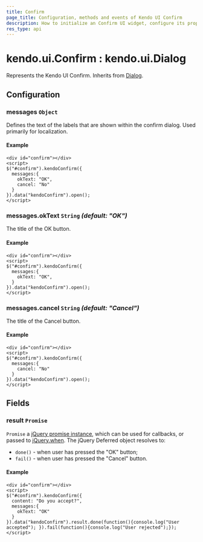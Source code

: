```yaml
---
title: Confirm
page_title: Configuration, methods and events of Kendo UI Confirm
description: How to initialize an Confirm UI widget, configure its properties and open it.
res_type: api
---
```


# kendo.ui.Confirm : kendo.ui.Dialog

Represents the Kendo UI Confirm. Inherits from [Dialog](/api/javascript/ui/dialog).

## Configuration

### messages `Object`

Defines the text of the labels that are shown within the confirm dialog. Used primarily for localization.

#### Example

    <div id="confirm"></div>
    <script>
    $("#confirm").kendoConfirm({
      messages:{
        okText: "OK",
        cancel: "No"
      }
    }).data("kendoConfirm").open();
    </script>

### messages.okText `String` *(default: "OK")*

The title of the OK button.

#### Example

    <div id="confirm"></div>
    <script>
    $("#confirm").kendoConfirm({
      messages:{
        okText: "OK",
      }
    }).data("kendoConfirm").open();
    </script>

### messages.cancel `String` *(default: "Cancel")*

The title of the Cancel button.

#### Example

    <div id="confirm"></div>
    <script>
    $("#confirm").kendoConfirm({
      messages:{
        cancel: "No"
      }
    }).data("kendoConfirm").open();
    </script>

## Fields

### result `Promise`

`Promise` a [jQuery promise instance](http://api.jquery.com/Types/#Promise), which can be used for callbacks, or passed to [jQuery.when](http://api.jquery.com/jQuery.when/). The jQuery Deferred object resolves to:

* `done()` - when user has pressed the "OK" button;
* `fail()` - when user has pressed the "Cancel" button.

#### Example

    <div id="confirm"></div>
    <script>
    $("#confirm").kendoConfirm({
      content: "Do you accept?",
      messages:{
        okText: "OK"
      }
    }).data("kendoConfirm").result.done(function(){console.log("User accepted"); }).fail(function(){console.log("User rejected");});
    </script>
